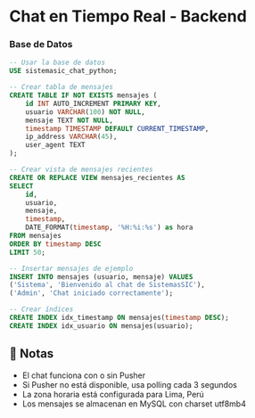 # Chat en Tiempo Real - Backend


###  Base de Datos
```sql
-- Usar la base de datos
USE sistemasic_chat_python;

-- Crear tabla de mensajes
CREATE TABLE IF NOT EXISTS mensajes (
    id INT AUTO_INCREMENT PRIMARY KEY,
    usuario VARCHAR(100) NOT NULL,
    mensaje TEXT NOT NULL,
    timestamp TIMESTAMP DEFAULT CURRENT_TIMESTAMP,
    ip_address VARCHAR(45),
    user_agent TEXT
);

-- Crear vista de mensajes recientes
CREATE OR REPLACE VIEW mensajes_recientes AS
SELECT 
    id,
    usuario,
    mensaje,
    timestamp,
    DATE_FORMAT(timestamp, '%H:%i:%s') as hora
FROM mensajes 
ORDER BY timestamp DESC 
LIMIT 50;

-- Insertar mensajes de ejemplo
INSERT INTO mensajes (usuario, mensaje) VALUES 
('Sistema', 'Bienvenido al chat de SistemasSIC'),
('Admin', 'Chat iniciado correctamente');

-- Crear índices
CREATE INDEX idx_timestamp ON mensajes(timestamp DESC);
CREATE INDEX idx_usuario ON mensajes(usuario);
```


## 📝 Notas

- El chat funciona con o sin Pusher
- Si Pusher no está disponible, usa polling cada 3 segundos
- La zona horaria está configurada para Lima, Perú
- Los mensajes se almacenan en MySQL con charset utf8mb4
